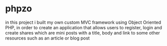 # phpzo
in this project i built my own custom MVC framework using Object Oriented PHP, in order to create an application that allows users to register, login and create shares which are mini posts with a title, body and link to some other resources such as an article or blog post
